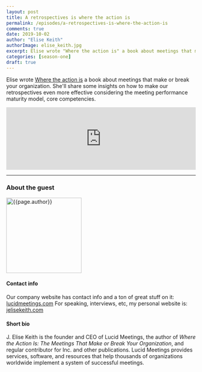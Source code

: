 ```yaml
---
layout: post
title: A retrospectives is where the action is
permalink: /episodes/a-retrospectives-is-where-the-action-is
comments: true
date: 2019-10-02
author: "Elise Keith"
authorImage: elise_keith.jpg
excerpt: Elise wrote "Where the action is" a book about meetings that make or break your organization. She'll share some insights on how to make our retrospectives even more effective considering the meeting performance maturity model, core competencies.
categories: [season-one]
draft: true
---
```


Elise wrote [Where the action is](https://www.lucidmeetings.com/book) a book about meetings that make or break your organization. She'll share some insights on how to make our retrospectives even more effective considering the meeting performance maturity model, core competencies.

<iframe width="100%" height="166" scrolling="no" frameborder="no" allow="autoplay" src="https://w.soundcloud.com/player/?url=https%3A//api.soundcloud.com/tracks/690323788%3Fsecret_token%3Ds-kmbWw&color=%23ff5500&auto_play=false&hide_related=false&show_comments=true&show_user=true&show_reposts=false&show_teaser=true"></iframe>

---

### About the guest

<img width="200px" src="/assets/{{page.authorImage}}" alt="{{page.author}}">

#### Contact info
Our company website has contact info and a ton of great stuff on it: [lucidmeetings.com](http://lucidmeetings.com)
For speaking, interviews, etc, my personal website is: [jelisekeith.com](http://jelisekeith.com)

#### Short bio
J. Elise Keith is the founder and CEO of Lucid Meetings, the author of *Where the Action Is: The Meetings That Make or Break Your Organization*, and regular contributor for Inc. and other publications. Lucid Meetings provides services, software, and resources that help thousands of organizations worldwide implement a system of successful meetings.